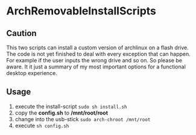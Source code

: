 # ArchRemovableInstallScripts

## Caution
This two scripts can install a custom version of archlinux on a flash drive.
The code is not yet finished to deal with every exception that can happen.
For example if the user inputs the wrong drive and so on.
So please be aware.
It it just a summary of my most important options for a functional desktop experience.

## Usage
1. execute the install-script
`sudo sh install.sh`
2. copy the **config.sh** to **/mnt/root/root**
3. change into the usb-stick `sudo arch-chroot /mnt/root` 
4. execute `sh config.sh`
